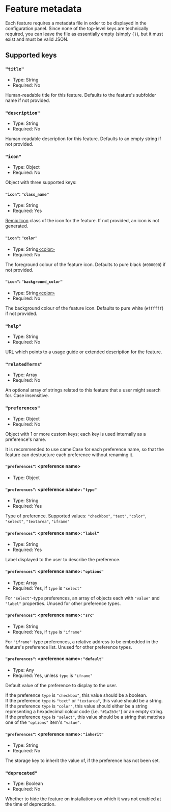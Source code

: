 # Feature metadata

Each feature requires a metadata file in order to be displayed in the configuration panel. Since none of the top-level keys are technically required, you can leave the file as essentially empty (simply `{}`), but it must exist and must be valid JSON.

## Supported keys

### `"title"`
- Type: String
- Required: No

Human-readable title for this feature. Defaults to the feature's subfolder name if not provided.

### `"description"`
- Type: String
- Required: No

Human-readable description for this feature. Defaults to an empty string if not provided.

### `"icon"`
- Type: Object
- Required: No

Object with three supported keys:

#### `"icon"`: `"class_name"`
- Type: String
- Required: Yes

[Remix Icon](https://remixicon.com/) class of the icon for the feature. If not provided, an icon is not generated.

#### `"icon"`: `"color"`
- Type: String[\<color\>](https://developer.mozilla.org/en-US/docs/Web/CSS/color_value)
- Required: No

The foreground colour of the feature icon. Defaults to pure black (`#000000`) if not provided.

#### `"icon"`: `"background_color"`
- Type: String[\<color\>](https://developer.mozilla.org/en-US/docs/Web/CSS/color_value)
- Required: No

The background colour of the feature icon. Defaults to pure white (`#ffffff`) if not provided.

### `"help"`
- Type: String
- Required: No

URL which points to a usage guide or extended description for the feature.

### `"relatedTerms"`
- Type: Array
- Required: No

An optional array of strings related to this feature that a user might search for. Case insensitive.

### `"preferences"`
- Type: Object
- Required: No

Object with 1 or more custom keys; each key is used internally as a preference's name.

It is recommended to use camelCase for each preference name, so that the feature can destructure each preference without renaming it.

#### `"preferences"`: \<preference name\>
- Type: Object

#### `"preferences"`: \<preference name\>: `"type"`
- Type: String
- Required: Yes

Type of preference. Supported values: `"checkbox"`, `"text"`, `"color"`, `"select"`, `"textarea"`, `"iframe"`

#### `"preferences"`: \<preference name\>: `"label"`
- Type: String
- Required: Yes

Label displayed to the user to describe the preference.

#### `"preferences"`: \<preference name\>: `"options"`
- Type: Array
- Required: Yes, if `type` is `"select"`

For `"select"`-type preferences, an array of objects each with `"value"` and `"label"` properties. Unused for other preference types.

#### `"preferences"`: \<preference name\>: `"src"`
- Type: String
- Required: Yes, if `type` is `"iframe"`

For `"iframe"`-type preferences, a relative address to be embedded in the feature's preference list. Unused for other preference types.

#### `"preferences"`: \<preference name\>: `"default"`
- Type: Any
- Required: Yes, unless `type` is `"iframe"`

Default value of the preference to display to the user.

If the preference `type` is `"checkbox"`, this value should be a boolean.  
If the preference `type` is `"text"` or `"textarea"`, this value should be a string.  
If the preference `type` is `"color"`, this value should either be a string representing a hexadecimal colour code (i.e. `"#1a2b3c"`) or an empty string.  
If the preference `type` is `"select"`, this value should be a string that matches one of the `"options"` item's `"value"`.

#### `"preferences"`: \<preference name\>: `"inherit"`
- Type: String
- Required: No

The storage key to inherit the value of, if the preference has not been set.

### `"deprecated"`
- Type: Boolean
- Required: No

Whether to hide the feature on installations on which it was not enabled at the time of deprecation.
